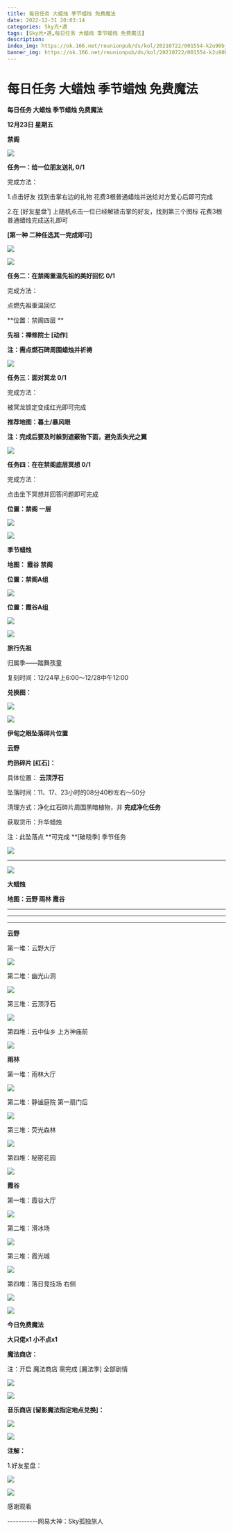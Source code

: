 ```yaml
---
title: 每日任务 大蜡烛 季节蜡烛 免费魔法
date: 2022-12-31 20:03:14
categories: Sky光•遇
tags: [Sky光•遇,每日任务 大蜡烛 季节蜡烛 免费魔法]
description: 
index_img: https://ok.166.net/reunionpub/ds/kol/20210722/001554-k2u90bj7ay.png?imageView&thumbnail=600x0&type=jpg
banner_img: https://ok.166.net/reunionpub/ds/kol/20210722/001554-k2u90bj7ay.png?imageView&thumbnail=600x0&type=jpg
---
```

# 每日任务 大蜡烛 季节蜡烛 免费魔法
**每日任务 大蜡烛 季节蜡烛 免费魔法**

 **12月23日 星期五**

 **禁阁**

![](https://img.166.net/reunionpub/ds/kol/20221223/002007-m5fgp4slsy.jpeg)

 **任务一：给一位朋友送礼 0/1**

完成方法：

1.点击好友 找到击掌右边的礼物 花费3根普通蜡烛并送给对方爱心后即可完成

2.在 [好友星盘¹] 上随机点击一位已经解锁击掌的好友，找到第三个图标 花费3根普通蜡烛完成送礼即可

 **[第一种 二种任选其一完成即可]**

![](https://img.166.net/reunionpub/ds/kol/20221223/000745-bfqlpzit81.png)

![](https://img.166.net/reunionpub/ds/kol/20221223/000755-lmyp70qs12.jpeg)

 **任务二：在禁阁重温先祖的美好回忆 0/1**

完成方法：

点燃先祖重温回忆

 **位置：禁阁四层  **

 **先祖：禅修院士 [动作]**

 **注：需点燃石碑周围蜡烛并祈祷**

![](https://img.166.net/reunionpub/ds/kol/20221223/000915-u4ano798be.png)

 **任务三：面对冥龙 0/1**

完成方法：

被冥龙锁定变成红光即可完成

 **推荐地图：暮土/暴风眼**

 **注：完成后要及时躲到遮蔽物下面，避免丢失光之翼**

![](https://img.166.net/reunionpub/ds/kol/20221223/000943-psscuh28wq.jpeg)

 **任务四：在在禁阁底层冥想 0/1**

完成方法：

点击坐下冥想并回答问题即可完成

 **位置：禁阁 一层**

![](https://img.166.net/reunionpub/ds/kol/20221223/001053-46j23wc95g.png)

![](https://img.166.net/reunionpub/ds/kol/20221130/005912-5mvshq9nf3.png)

 **季节蜡烛**

 **地图： 霞谷 禁阁**

 **位置：禁阁A组**

![](https://img.166.net/reunionpub/ds/kol/20221222/232240-79oe1pntf6.png)

 **位置：霞谷A组**

![](https://img.166.net/reunionpub/ds/kol/20221212/234745-gcjyp3f975.png)

![](https://img.166.net/reunionpub/ds/kol/20221018/100256-wzutnocka0.png)

 **旅行先祖**

归属季——踏舞孩童

复刻时间：12/24早上6:00～12/28中午12:00

 **兑换图：**

![](https://img.166.net/reunionpub/ds/kol/20221223/105445-3slcepq8du.png)

 **![](https://img.166.net/reunionpub/ds/kol/20221018/100256-wzutnocka0.png)**

 **伊甸之眼坠落碎片位置**

 **云野**

 **灼热碎片 [红石]：**

具体位置： **云顶浮石**

坠落时间：11、17、23小时的08分40秒左右～50分

清理方式：净化红石碎片周围黑暗植物，并 **完成净化任务**

获取货币：升华蜡烛

注：此坠落点 **可完成  **[破晓季] 季节任务

![](https://img.166.net/reunionpub/ds/kol/20221223/111949-hzq6r5yb29.png)

 ****

![](https://img.166.net/reunionpub/ds/kol/20221018/100256-wzutnocka0.png)

**大蜡烛**

 **地图：云野 雨林 霞谷**

 ****

****

****

**云野**

第一堆：云野大厅

![](https://img.166.net/reunionpub/ds/kol/20221223/103258-yw0r13hl2q.png)

第二堆：幽光山洞

![](https://img.166.net/reunionpub/ds/kol/20221223/103313-uv0cfeb5oj.png)

第三堆：云顶浮石

![](https://img.166.net/reunionpub/ds/kol/20221223/103327-ow8iuebs5l.png)

第四堆：云中仙乡 上方神庙前

![](https://img.166.net/reunionpub/ds/kol/20221223/103342-muel0abkpq.png)

 **雨林**

第一堆：雨林大厅

![](https://img.166.net/reunionpub/ds/kol/20221223/103831-ssr3e0okvi.jpeg)

第二堆：静谧庭院 第一扇门后

![](https://img.166.net/reunionpub/ds/kol/20221223/103839-g0jc796wpz.jpeg)

第三堆：荧光森林

![](https://img.166.net/reunionpub/ds/kol/20221223/103847-yr4kfstcjb.jpeg)

第四堆：秘密花园

![](https://img.166.net/reunionpub/ds/kol/20221223/103856-12sl7gu543.jpeg)

 **霞谷**

第一堆：霞谷大厅

![](https://img.166.net/reunionpub/ds/kol/20221223/103444-47gw8cnktb.png)

第二堆：滑冰场

![](https://img.166.net/reunionpub/ds/kol/20221223/000446-z28npeb1lq.png)

第三堆：霞光城

![](https://img.166.net/reunionpub/ds/kol/20221223/103459-abi27rfsjv.png)

第四堆：落日竞技场 右侧

![](https://img.166.net/reunionpub/ds/kol/20221223/103516-plq2ugw581.png)

![](https://img.166.net/reunionpub/ds/kol/20221018/100256-wzutnocka0.png)

 **今日免费魔法**

 **大只佬x1 小不点x1**

 **魔法商店：**

注：开启 魔法商店 需完成 [魔法季] 全部剧情

![](https://img.166.net/reunionpub/ds/kol/20221018/100559-oibznvdtus.png)

![](https://img.166.net/reunionpub/ds/kol/20221222/233307-qvcs1atplo.png)

 **音乐商店 [留影魔法指定地点兑换]：**

![](https://img.166.net/reunionpub/ds/kol/20221218/234931-6f7d35cszu.png)

![](https://img.166.net/reunionpub/ds/kol/20221222/102750-jg62h5dm4q.png)

 **注解：**

1.好友星盘：

![](https://img.166.net/reunionpub/ds/kol/20221222/102819-9lje84pmv1.jpeg)

![](https://img.166.net/reunionpub/ds/kol/20221018/100256-wzutnocka0.png)

感谢观看

\-----------网易大神：Sky孤独旅人

